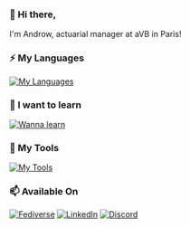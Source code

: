 ### 👋 Hi there,

I'm Androw, actuarial manager at aVB in Paris!

### ⚡ My Languages
[![My Languages](https://skillicons.dev/icons?i=java,bash,c,cpp,py,r,scala)](https://skillicons.dev)

### 🌱 I want to learn
[![Wanna learn](https://skillicons.dev/icons?i=rust,go,kotlin,dart)](https://skillicons.dev)

### 🔭 My Tools
[![My Tools](https://skillicons.dev/icons?i=linux,arch,ubuntu,docker,git,ansible,github,githubactions,gitlab,bitbucket,mysql,postgres,neovim,vscode,gcp,raspberrypi,regex,latex)](https://skillicons.dev)

### 📫 Available On
[![Fediverse](https://skillicons.dev/icons?i=fediverse)](https://fe.disroot.org/users/androw)
[![LinkedIn](https://skillicons.dev/icons?i=linkedin)](https://www.linkedin.com/in/androw/)
[![Discord](https://skillicons.dev/icons?i=discord)](https://discordapp.com/users/249908751052570635)


<!--
- 🔭 I’m currently working on ...
- 🌱 I’m currently learning ...
- 👯 I’m looking to collaborate on ...
- 🤔 I’m looking for help with ...
- 💬 Ask me about ...
- 📫 How to reach me: ...
- 😄 Pronouns: ...
- ⚡ Fun fact: ...
-->
